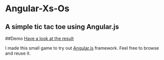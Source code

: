 # Angular-Xs-Os
A simple tic tac toe using Angular.js
-----------

##Demo
[Have a look at the result](http://cedias.github.com/Angular-Xs-Os)

I made this small game to try out [Angular.js](http://angularjs.org/) framework. Feel free to browse and reuse it.


